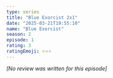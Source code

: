 ```yaml
---
type: series
title: "Blue Exorcist 2x1"
date: "2025-03-21T19:55:10"
name: "Blue Exorcist"
season: 2
episode: 1
rating: 3
ratingEmoji: ⭐️⭐️⭐️
---
```


*[No review was written for this episode]*

